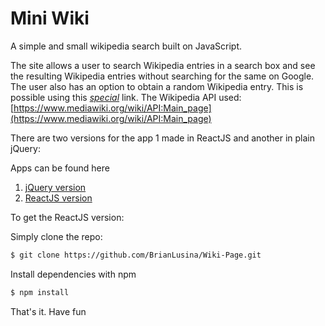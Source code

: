 # Mini Wiki

A simple and small wikipedia search built on JavaScript.

The site allows a user to search Wikipedia entries in a search box and see the resulting Wikipedia entries without searching for the same on Google. The user also has an option to obtain a random Wikipedia entry. This is possible using this [*special*](https://en.wikipedia.org/wiki/Special:Random) link. The Wikipedia API used: [https://www.mediawiki.org/wiki/API:Main_page](https://www.mediawiki.org/wiki/API:Main_page)

There are two versions for the app 1 made in ReactJS and another in plain jQuery:

Apps can be found here
1. [jQuery version](http://mini-wiki.bitballoon.com/)
2. [ReactJS version](https://miniwikiview.herokuapp.com/)

To get the ReactJS version:

Simply clone the repo:
``` sh
$ git clone https://github.com/BrianLusina/Wiki-Page.git
```
Install dependencies with npm
``` sh
$ npm install
```

That's it. Have fun
